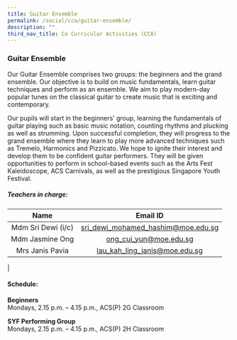 ```yaml
---
title: Guitar Ensemble
permalink: /social/cca/guitar-ensemble/
description: ""
third_nav_title: Co Curricular Activities (CCA)
---
```

### **Guitar Ensemble**

Our Guitar Ensemble comprises two groups: the beginners and the grand ensemble. Our objective is to build on music fundamentals, learn guitar techniques and perform as an ensemble. We aim to play modern-day popular tunes on the classical guitar to create music that is exciting and contemporary.

Our pupils will start in the beginners’ group, learning the fundamentals of guitar playing such as basic music notation, counting rhythms and plucking as well as strumming. Upon successful completion, they will progress to the grand ensemble where they learn to play more advanced techniques such as Tremelo, Harmonics and Pizzicato. We hope to ignite their interest and develop them to be confident guitar performers. They will be given opportunities to perform in school-based events such as the Arts Fest Kaleidoscope, ACS Carnivals, as well as the prestigious Singapore Youth Festival.

##### **Teachers in charge:**

| Name | Email ID |
|:---:|:---:|
| Mdm Sri Dewi (i/c) | [sri_dewi_mohamed_hashim@moe.edu.sg](mailto:sri_dewi_mohamed_hashim@moe.edu.sg) |
| Mdm Jasmine Ong | [ong_cui_yun@moe.edu.sg](mailto:ong_cui_yun@moe.edu.sg)  |
|  Mrs Janis Pavia   |  [lau_kah_ling_janis@moe.edu.sg](mailto:lau_kah_ling_janis@moe.edu.sg)  |
|

#### **Schedule:**
**Beginners**<br>
Mondays, 2.15 p.m. – 4.15 p.m., ACS(P) 2G Classroom  
  
**SYF Performing Group**<br>
Mondays, 2.15 p.m. – 4.15 p.m., ACS(P) 2H Classroom

